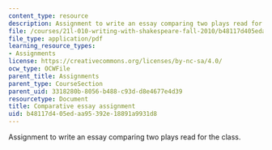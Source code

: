 ```yaml
---
content_type: resource
description: Assignment to write an essay comparing two plays read for the class.
file: /courses/21l-010-writing-with-shakespeare-fall-2010/b48117d405edaa95392e18891a9931d8_MIT21L_010F10_assn08.pdf
file_type: application/pdf
learning_resource_types:
- Assignments
license: https://creativecommons.org/licenses/by-nc-sa/4.0/
ocw_type: OCWFile
parent_title: Assignments
parent_type: CourseSection
parent_uid: 3318280b-8056-b488-c93d-d8e4677e4d39
resourcetype: Document
title: Comparative essay assignment
uid: b48117d4-05ed-aa95-392e-18891a9931d8
---
```

Assignment to write an essay comparing two plays read for the class.